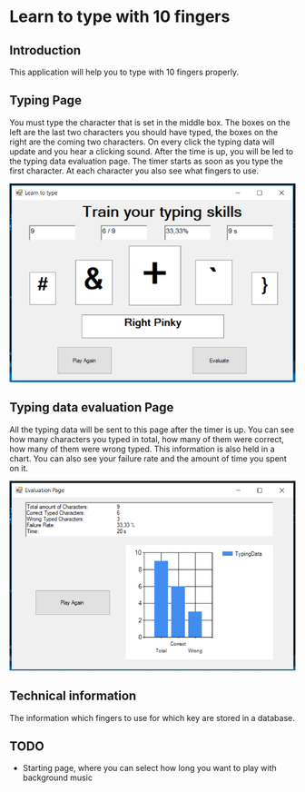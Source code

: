 # Learn to type with 10 fingers
## Introduction
This application will help you to type with 10 fingers properly.
## Typing Page
You must type the character that is set in the middle box. The boxes on the left are the last two characters you should have typed, the boxes on the right are the coming two characters. On every click the typing data will update and you hear a clicking sound. After the time is up, you will be led to the typing data evaluation page. The timer starts as soon as you type the first character. At each character you also see what fingers to use.    
  
![alt text](https://github.com/lulu98/learn-to-type-with-10-fingers/blob/master/TypingPage.PNG)
## Typing data evaluation Page
All the typing data will be sent to this page after the timer is up. You can see how many characters you typed in total, how many of them were correct, how many of them were wrong typed. This information is also held in a chart. You can also see your failure rate and the amount of time you spent on it.  
  
![alt text](https://github.com/lulu98/learn-to-type-with-10-fingers/blob/master/TypingEvaluationPage.PNG)
## Technical information
The information which fingers to use for which key are stored in a database.
## TODO 
- Starting page, where you can select how long you want to play with background music
